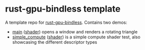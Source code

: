 # rust-gpu-bindless template

A template repo for [rust-gpu-bindless](https://github.com/Firestar99/rust-gpu-bindless). Contains two demos:
* [main](./my-app/src/main.rs) ([shader](./my-app-shader/src/triangle.rs)) opens a window and renders a rotating triangle
* [simple_compute](./my-app/src/simple_compute.rs) ([shader](./my-app-shader/src/simple_compute.rs)) is a simple compute shader test, also showcasing the different descriptor types
